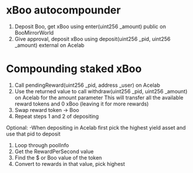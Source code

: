 # xBoo autocompounder

1. Deposit Boo, get xBoo using enter(uint256 \_amount) public on BooMirrorWorld
2. Give approval, deposit xBoo using deposit(uint256 \_pid, uint256 \_amount) external on Acelab

# Compounding staked xBoo

1. Call pendingReward(uint256 \_pid, address \_user) on Acelab
2. Use the returned value to call withdraw(uint256 \_pid, uint256 \_amount) on Acelab for the amount parameter
   This will transfer all the available reward tokens and 0 xBoo (leaving it for more rewards)
3. Swap reward token -> Boo
4. Repeat steps 1 and 2 of depositing

Optional:
-When depositing in Acelab first pick the highest yield asset and use that pid to deposit

1. Loop through poolInfo
2. Get the RewardPerSecond value
3. Find the $ or Boo value of the token
4. Convert to rewards in that value, pick highest

